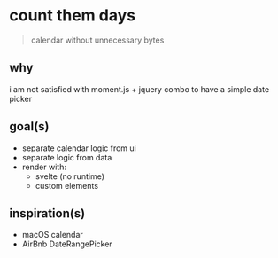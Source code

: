 # count them days

> calendar without unnecessary bytes

## why

i am not satisfied with moment.js + jquery combo to have a simple date picker

## goal(s)

- separate calendar logic from ui
- separate logic from data
- render with:
  - svelte (no runtime)
  - custom elements

## inspiration(s)

- macOS calendar
- AirBnb DateRangePicker
